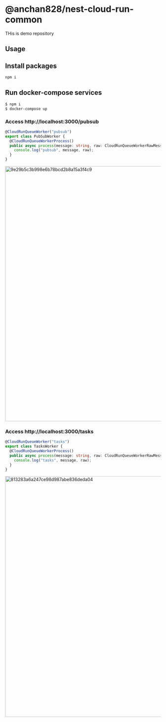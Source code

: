 # @anchan828/nest-cloud-run-common

THis is demo repository

## Usage

## Install packages

```bash
npm i
```

## Run docker-compose services

```bash
$ npm i
$ docker-compose up
```


### Access http://localhost:3000/pubsub

```ts
@CloudRunQueueWorker("pubsub")
export class PubSubWorker {
  @CloudRunQueueWorkerProcess()
  public async process(message: string, raw: CloudRunQueueWorkerRawMessage): Promise<void> {
    console.log("pubsub", message, raw);
  }
}
```

<img width="823" alt="9e29b5c3b998e6b78bcd2b8a15a3f4c9" src="https://user-images.githubusercontent.com/694454/164208898-86e81a94-cfad-42b5-8952-9ffaf1191dc2.png">


### Access http://localhost:3000/tasks

```ts
@CloudRunQueueWorker("tasks")
export class TasksWorker {
  @CloudRunQueueWorkerProcess()
  public async process(message: string, raw: CloudRunQueueWorkerRawMessage): Promise<void> {
    console.log("tasks", message, raw);
  }
}
```

<img width="777" alt="813283a6a247ce98d987abe836deda04" src="https://user-images.githubusercontent.com/694454/164208835-074e1c03-df94-410e-b144-121d745b4bdd.png">
